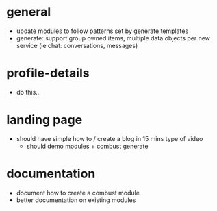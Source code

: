 # general

* update modules to follow patterns set by generate templates
* generate: support group owned items, multiple data objects per new service (ie chat: conversations, messages)

# profile-details

* do this..

# landing page

* should have simple how to / create a blog in 15 mins type of video
  * should demo modules + combust generate

# documentation

* document how to create a combust module
* better documentation on existing modules
